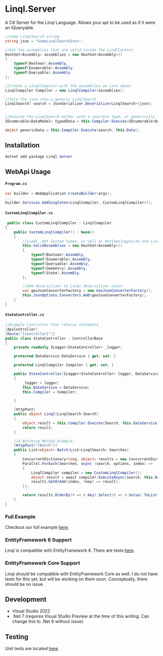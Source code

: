 # Linql.Server

A C# Server for the Linql Language.  Allows your api to be used as if it were an IQueryable. 

```cs
//Some LinqlSearch string
string json = "SomeLinqlSearchJson";

//Set the assemblies that are valid inside the LinqlContext
HashSet<Assembly> assemblies = new HashSet<Assembly>()
{
    typeof(Boolean).Assembly,
    typeof(Enumerable).Assembly,
    typeof(Queryable).Assembly
};

//Create a LinqlCompiler with the assemblies we care about
LinqlCompiler Compiler = new LinqlCompiler(assemblies);

//Turn the json into a generic LinqlSearch
LinqlSearch? search = JsonSerializer.Deserialize<LinqlSearch>(json);


//Execute the LinqlSearch either with a concrete type, or generically
IEnumerable<DataModel> typedData = this.Compiler.Execute<IEnumerable<DataModel>>(search, this.Data);

object genericData = this.Compiler.Execute(search, this.Data);

```

## Installation

```powershell
dotnet add package Linql.Server
```

## WebApi Usage

#### **`Program.cs`**
```cs
var builder = WebApplication.CreateBuilder(args);
...
builder.Services.AddSingleton<LinqlCompiler, CustomLinqlCompiler>();

```


#### **`CustomLinqlCompiler.cs`**
```cs
 public class CustomLinqlCompiler : LinqlCompiler
{
    public CustomLinqlCompiler() : base() 
    { 
        //Loads .Net System types, as well as NetTopologySuite and Linq Assemblies
        this.ValidAssemblies = new HashSet<Assembly>()
        {
            typeof(Boolean).Assembly,
            typeof(Enumerable).Assembly,
            typeof(Queryable).Assembly,
            typeof(Geometry).Assembly,
            typeof(State).Assembly,
        };

        //Add deserializer to Linql deserializer chain
        var geoJsonConverterFactory = new GeoJsonConverterFactory();
        this.JsonOptions.Converters.Add(geoJsonConverterFactory);
    }
}

```


#### **`StateController.cs`**
```cs
//Example Controller that returns StateData
[ApiController]
[Route("[controller]")]
public class StateController : ControllerBase
{
    private readonly ILogger<StateController> _logger;

    protected DataService DataService { get; set; }

    protected LinqlCompiler Compiler { get; set; }

    public StateController(ILogger<StateController> logger, DataService DataService, LinqlCompiler Compiler)
    {
        _logger = logger;
        this.DataService = DataService;
        this.Compiler = Compiler;

    }

    [HttpPost]
    public object Linql(LinqlSearch Search)
    {
        object result = this.Compiler.Execute(Search, this.DataService.StateData.AsQueryable());
        return result;
    }

    //A Batching Method Example.
    [HttpPost("/Batch")]
    public List<object> Batch(List<LinqlSearch> Searches)
    {
        ConcurrentDictionary<long, object> results = new ConcurrentDictionary<long, object>();
        Parallel.ForEach(Searches, async (search, options, index) =>
        {
            LinqlCompiler compiler = new CustomLinqlCompiler();
            object result = await compiler.ExecuteAsync(search, this.DataService.StateData.AsQueryable());
            results.GetOrAdd(index, (key) => result);
        });

        return results.OrderBy(r => r.Key).Select(r => r.Value).ToList();
    }
}

```
### Full Example

Checkout our full example [here](../Examples/WebApiExample/).

### EntityFramework 6 Support

Linql is compatible with EntityFramework 6.  There are tests [here](../Test/Linql.Sever.EF6.Test/).

### EntityFramework Core Support

Linql should be compatible with EntityFramework Core as well.  I do not have tests for this yet, but will be working on them soon.  Conceptually, there should be no issue.  

## Development 

- Visual Studio 2022 
- .Net 7 (requires Visual Studio Preview at the time of this writing.  Can change this to .Net 6 without issue)

## Testing 

Unit tests are located [here](../Test/Linql.Server.Test/).